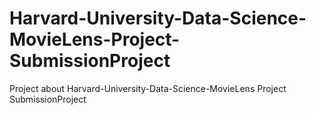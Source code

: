 # Harvard-University-Data-Science-MovieLens-Project-SubmissionProject
Project about Harvard-University-Data-Science-MovieLens Project SubmissionProject
